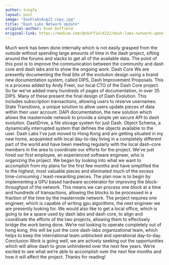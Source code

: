 ```yaml
---
author: tungfa
layout: post
image: "dashlabsAug22 copy.jpg"
title: "Dash Labs Network Update"
original-author: Evan Duffield  
original-link: https://medium.com/@eduffield222/dash-labs-network-update-2c2be08ca44f
---
```


Much work has been done internally which is not easily grasped from the outside without spending large amounts of time in the dash project, sifting around the forums and slacks to get all of the available data.
The point of this post is to improve the communication between the community and dash core and dash labs and to show the ongoing work.
Dash Core
We are presently documenting the final bits of the evolution design using a brand new documentation system, called DIPS, Dash Improvement Proposals. This is a process added by Andy Freer, our local CTO of the Dash Core project.
So far we’ve added many hundreds of pages of documentation, in over 35 DIPS. Many of these present the final design of Dash Evolution.
This includes subscription transactions, allowing users to reserve usernames. State Transitions, a unique solution to allow users update pieces of data within their user account. DAPI documentation, the new solution which allows the masternode network to provide a simple yet secure API to dash evolution. DashDrive, a file storage system for just Dash. Object Schema, a dynamically interrupted system that defines the objects available to the user.
Dash Labs
I’ve just moved to Hong Kong and am getting situated in my new home, acquainted with local day-to-day living in a completely different part of the world and have been meeting regularly with the local dash-core members in the area to coordinate our efforts for the project.
We’ve just hired our first employee, an experienced software engineer, who is organizing the project. We began by looking into what we want to accomplish from my plans for the first few months and have simplified the to the highest, most valuable pieces and eliminated much of the excess time-consuming / least-rewarding pieces.
The plan now is to begin by implementing a GPU based hardware accelerator for improving the block-throughput of the network. This means we can process one block at a time and hundreds of transactions, allowing the blocks to be processed in a fraction of the time by the masternode network. The project requires one engineer, which is capable of writing gpu algorithms, the next engineer we are presently looking for.
We would also like to get a local office, which is going to be a space used by dash labs and dash core, to align and coordinate the efforts of the two projects, allowing them to effectively bridge the work being done. We’re not looking to operate completely out of hong kong, this will be just the core dash-labs organizational team, which helps to keep the international team unblocked and operational day-to-day.
Conclusion
Work is going well, we are actively seeking out the opportunities which will allow dash to grow unhindered over the next few years. We’re excited to see what we’re able to accomplish over the next few months and how it will affect the project. Thanks for reading!
